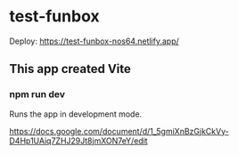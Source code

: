 #  test-funbox
Deploy: https://test-funbox-nos64.netlify.app/

##  This app created Vite

### npm run dev
Runs the app in development mode.

https://docs.google.com/document/d/1_5gmiXnBzGjkCkVy-D4Hp1UAiq7ZHJ29Jt8jmXON7eY/edit
